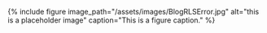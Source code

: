 {% include figure image_path="/assets/images/BlogRLSError.jpg" alt="this is a placeholder image" caption="This is a figure caption." %}


